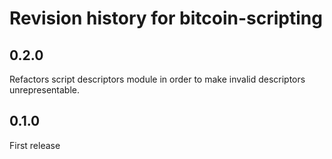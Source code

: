 # Revision history for bitcoin-scripting 

## 0.2.0

Refactors script descriptors module in order to make invalid descriptors unrepresentable.

## 0.1.0

First release
